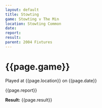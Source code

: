 ```yaml
---
layout: default
title: Stowting
game: Stowting v The Min
location: Stowting Common
date: 
report: 
result: 
parent: 2004 Fixtures
---
```


# {{page.game}}

Played at {{page.location}} on {{page.date}}

{{page.report}}

**Result:** {{page.result}}
